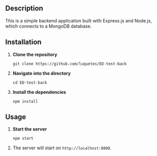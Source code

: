 ## Description

This is a simple backend application built with Express.js and Node.js, which connects to a MongoDB database.

## Installation

1. **Clone the repository**
    ```
    git clone https://github.com/luquetes/ED-test-back
    ```

2. **Navigate into the directory**
    ```
    cd ED-test-back
    ```

3. **Install the dependencies**
    ```
    npm install
    ```

## Usage

1. **Start the server**
    ```
    npm start
    ```

2. The server will start on `http://localhost:8000`.